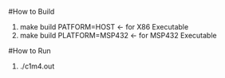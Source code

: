 #How to Build
  1. make build PATFORM=HOST <- for X86 Executable
  2. make build PLATFORM=MSP432 <- for MSP432 Executable

#How to Run
  1. ./c1m4.out
